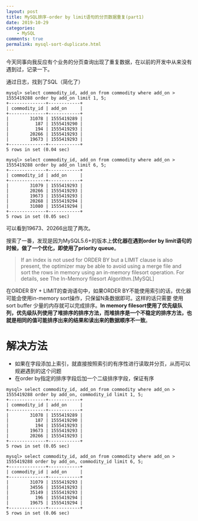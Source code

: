 ```yaml
---
layout: post
title: MySQL排序-order by limit语句的分页数据重复(part1)
date: 2019-10-29
categories:
    - MySQL
comments: true
permalink: mysql-sort-duplicate.html
---
```


今天同事向我反应有个业务的分页查询出现了重复数据，在以前的开发中从来没有遇到过，记录一下。

通过日志，找到了SQL（简化了）
```
mysql> select commodity_id, add_on from commodity where add_on > 1555419288 order by add_on limit 1, 5;
+--------------+------------+
| commodity_id | add_on     |
+--------------+------------+
|        31078 | 1555419289 |
|          187 | 1555419290 |
|          194 | 1555419293 |
|        20266 | 1555419293 |
|        19673 | 1555419293 |
+--------------+------------+
5 rows in set (0.04 sec)

mysql> select commodity_id, add_on from commodity where add_on > 1555419288 order by add_on limit 6, 5;
+--------------+------------+
| commodity_id | add_on     |
+--------------+------------+
|        31079 | 1555419293 |
|        20266 | 1555419293 |
|        19673 | 1555419293 |
|        20268 | 1555419294 |
|        31080 | 1555419294 |
+--------------+------------+
5 rows in set (0.05 sec)
```
可以看到19673、20266出现了两次。

搜索了一番，发现是因为MySQL5.6+的版本上**优化器在遇到order by limit语句的时候，做了一个优化，即使用了priority queue**。

> If an index is not used for ORDER BY but a LIMIT clause is also present, the optimizer may be able to avoid using a merge file and sort the rows in memory using an in-memory filesort operation. For details, see The In-Memory filesort Algorithm.[MySQL]

在ORDER BY + LIMIT的查询语句中，如果ORDER BY不能使用索引的话，优化器可能会使用in-memory sort操作，只保留N条数据即可。这样的话只需要 使用sort buffer 少量的内存就可以完成排序。**In memory filesort使用了优先级队列，优先级队列使用了堆排序的排序方法，而堆排序是一个不稳定的排序方法，也就是相同的值可能排序出来的结果和读出来的数据顺序不一致**。

# 解决方法
- 如果在字段添加上索引，就直接按照索引的有序性进行读取并分页，从而可以规避遇到的这个问题
- 在order by指定的排序字段后加一个二级排序字段，保证有序

```
mysql> select commodity_id, add_on from commodity where add_on > 1555419288 order by add_on, commodity_id limit 1, 5;
+--------------+------------+
| commodity_id | add_on     |
+--------------+------------+
|        31078 | 1555419289 |
|          187 | 1555419290 |
|          194 | 1555419293 |
|        19673 | 1555419293 |
|        20266 | 1555419293 |
+--------------+------------+
5 rows in set (0.05 sec)

mysql> select commodity_id, add_on from commodity where add_on > 1555419288 order by add_on, commodity_id limit 6, 5;
+--------------+------------+
| commodity_id | add_on     |
+--------------+------------+
|        31079 | 1555419293 |
|        34556 | 1555419293 |
|        35149 | 1555419293 |
|          196 | 1555419294 |
|        19675 | 1555419294 |
+--------------+------------+
5 rows in set (0.06 sec)
```